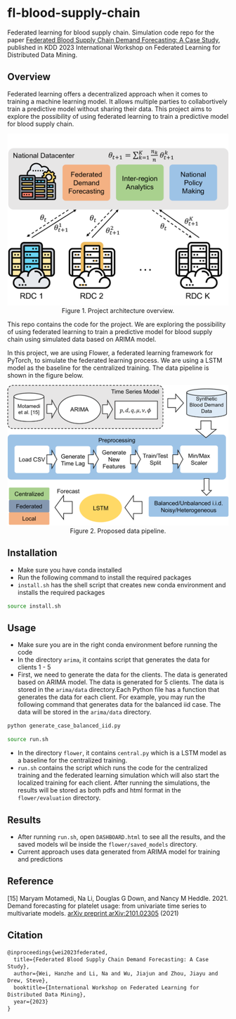 # fl-blood-supply-chain

Federated learning for blood supply chain. Simulation code repo for the paper [Federated Blood Supply Chain Demand Forecasting: A Case Study](https://openreview.net/forum?id=2c0hdQDvf5g), published in KDD 2023 International Workshop on Federated Learning for Distributed Data Mining.



## Overview

Federated learning offers a decentralized approach when it comes to training a machine learning model. It allows multiple parties to collabortively train a predictive model without sharing their data. This project aims to explore the possibility of using federated learning to train a predictive model for blood supply chain.

<p align="center">
  <img src="docs/images/fl-bscm.png" width="600" /><br />
  Figure 1. Project architecture overview.
</p>

This repo contains the code for the project. We are exploring the possibility of using federated learning to train a predictive model for blood supply chain using simulated data based on ARIMA model.

In this project, we are using Flower, a federated learning framework for PyTorch, to simulate the federated learning process. We are using a LSTM model as the baseline for the centralized training. The data pipeline is shown in the figure below.

<p align="center">
  <img src="docs/images/lstm.png" width="600" /><br />
  Figure 2. Proposed data pipeline.
</p>


## Installation
- Make sure you have conda installed
- Run the following command to install the required packages
- `install.sh` has the shell script that creates new conda environment and installs the required packages
```bash
source install.sh
```

## Usage
- Make sure you are in the right conda environment before running the code
- In the directory `arima`, it contains script that generates the data for clients 1 - 5
- First, we need to generate the data for the clients. The data is generated based on ARIMA model. The data is generated for 5 clients. The data is stored in the `arima/data` directory.Each Python file has a function that generates the data for each client. For example, you may run the following command that generates data for the balanced iid case. The data will be stored in the `arima/data` directory. 
```bash
python generate_case_balanced_iid.py
```

```bash
source run.sh
```
- In the directory `flower`, it contains `central.py` which is a LSTM model as a baseline for the centralized training. 
- `run.sh` contains the script which runs the code for the centralized training and the federated learning simulation which will also start the localized training for each client. After running the simulations, the results will be stored as both pdfs and html format in the `flower/evaluation` directory.

## Results

- After running `run.sh`, open `DASHBOARD.html` to see all the results, and the saved models wil be inside the `flower/saved_models` directory.
- Current approach uses data generated from ARIMA model for training and predictions

## Reference

\[15\] Maryam Motamedi, Na Li, Douglas G Down, and Nancy M Heddle. 2021. Demand
forecasting for platelet usage: from univariate time series to multivariate models.
[arXiv preprint arXiv:2101.02305](https://arxiv.org/abs/2101.02305) (2021)

## Citation

```
@inproceedings{wei2023federated,
  title={Federated Blood Supply Chain Demand Forecasting: A Case Study},
  author={Wei, Hanzhe and Li, Na and Wu, Jiajun and Zhou, Jiayu and Drew, Steve},
  booktitle={International Workshop on Federated Learning for Distributed Data Mining},
  year={2023}
}
```
